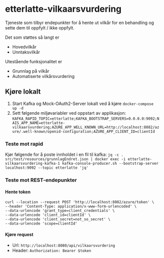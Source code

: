 # etterlatte-vilkaarsvurdering

Tjeneste som tilbyr endepunkter for å hente ut vilkår for en behandling og sette dem til oppfylt / ikke oppfylt.

Det som støttes så langt er
- Hovedvilkår
- Unntaksvilkår

Utestående funksjonalitet er
- Grunnlag på vilkår
- Automatiserte vilkårsvurdering

## Kjøre lokalt

1. Start Kafka og Mock-OAuth2-Server lokalt ved å kjøre `docker-compose up -d`
2. Sett følgende miljøvariabler ved oppstart av applikasjon:
   `KAFKA_RAPID_TOPIC=etterlatte;KAFKA_BOOTSTRAP_SERVERS=0.0.0.0:9092;NAIS_APP_NAME=etterlatte-vilkaarsvurdering;AZURE_APP_WELL_KNOWN_URL=http://localhost:8082/azure/.well-known/openid-configuration;AZURE_APP_CLIENT_ID=clientId`

### Teste mot rapid
Kjør følgende for å poste innholdet i en fil til kafka:
`jq -c . src/test/resources/grunnlagEndret.json | docker exec -i etterlatte-vilkaarsvurdering-kafka-1 kafka-console-producer.sh --bootstrap-server localhost:9092 --topic etterlatte 'jq'`

### Teste mot REST-endepunkter

#### Hente token
```
curl --location --request POST 'http://localhost:8082/azure/token' \
--header 'Content-Type: application/x-www-form-urlencoded' \
--data-urlencode 'grant_type=client_credentials' \
--data-urlencode 'client_id=clientId' \
--data-urlencode 'client_secret=not_so_secret' \
--data-urlencode 'scope=clientId'
```

#### Kjøre request
- Url: `http://localhost:8080/api/vilkaarsvurdering`
- Header: `Authorization: Bearer $token`
